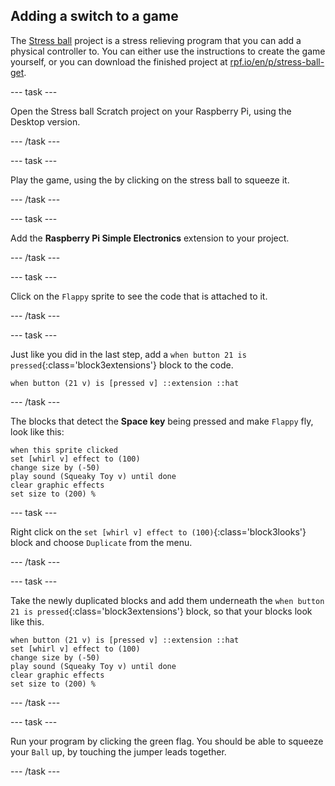 ## Adding a switch to a game

The [Stress ball](https://projects.raspberrypi.org/en/projects/flappy-parrot) project is a stress relieving program that you can add a physical controller to. You can either use the instructions to create the game yourself, or you can download the finished project at [rpf.io/en/p/stress-ball-get](https://rpf.io/en/p/stress-ball-get).

--- task ---

Open the Stress ball Scratch project on your Raspberry Pi, using the Desktop version.

--- /task ---

--- task ---

Play the game, using the by clicking on the stress ball to squeeze it.

--- /task ---

--- task ---

Add the **Raspberry Pi Simple Electronics** extension to your project.

--- /task ---

--- task ---

Click on the `Flappy` sprite to see the code that is attached to it.

--- /task ---

--- task ---

Just like you did in the last step, add a `when button 21 is pressed`{:class='block3extensions'} block to the code.

```blocks3
when button (21 v) is [pressed v] ::extension ::hat
```

--- /task ---

The blocks that detect the **Space key** being pressed and make `Flappy` fly, look like this:

```blocks3
when this sprite clicked
set [whirl v] effect to (100)
change size by (-50)
play sound (Squeaky Toy v) until done
clear graphic effects
set size to (200) %
```

--- task ---

Right click on the `set [whirl v] effect to (100)`{:class='block3looks'} block and choose `Duplicate` from the menu.

--- /task ---

--- task ---

Take the newly duplicated blocks and add them underneath the `when button 21 is pressed`{:class='block3extensions'} block, so that your blocks look like this.

```blocks3
when button (21 v) is [pressed v] ::extension ::hat
set [whirl v] effect to (100)
change size by (-50)
play sound (Squeaky Toy v) until done
clear graphic effects
set size to (200) %
```

--- /task ---

--- task ---

Run your program by clicking the green flag. You should be able to squeeze your `Ball` up, by touching the jumper leads together.

--- /task ---